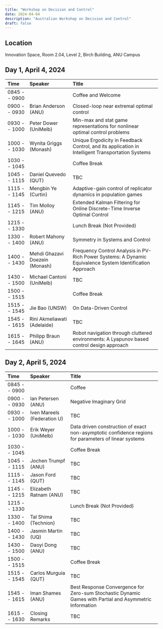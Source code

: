 ```yaml
---
title: "Workshop on Decision and Control"
date: 2024-04-04
description: "Australian Workshop on Decision and Control"
draft: false
---
```


## Location

Innovation Space, Room 2.04, Level 2, Birch Building, ANU Campus

## Day 1, April 4, 2024

| __Time__  | __Speaker__  | __Title__ |
| :----- | :-------- | :----------------|
| 0845 -- 0900 | | Coffee and Welcome  |
| 0900 -- 0930 | Brian Anderson (ANU) |  Closed-loop near extremal optimal control |
| 0930 -- 1000 | Peter Dower (UniMelb) | Min-max and stat game representations for nonlinear optimal control problems |
| 1000 -- 1030 | Wynita Griggs (Monash) |  Unique Ergodicity in Feedback Control, and its application in Intelligent Transportation Systems|
| 1030 -- 1045 | | Coffee Break |
| 1045 -- 1115 | Daniel Quevedo (QUT) | TBC |
| 1115 -- 1145 | Mengbin Ye (Curtin) | Adaptive-gain control of replicator dynamics in population games |
| 1145 -- 1215 | Tim Molloy (ANU) | Extended Kalman Filtering for Online Discrete-Time Inverse Optimal Control |
| 1215 -- 1330 |  | Lunch Break (Not Provided) |
| 1330 -- 1400 | Robert Mahony (ANU) |   Symmetry in Systems and Control |
| 1400 -- 1430 | Mehdi Ghazavi Doezein (Monash) | Frequency Control Analysis in PV-Rich Power Systems: A Dynamic Equivalence System Identification Approach  |
| 1430 -- 1500 | Michael Cantoni (UniMelb)    | TBC  |
| 1500 -- 1515 |  | Coffee Break  |
| 1515 -- 1545 | Jie Bao (UNSW) | On Data-Driven Control |
| 1545 -- 1615 | Rini Akmeliawati (Adelaide) | TBC  |
| 1615 -- 1645 | Philipp Braun (ANU) | Robot navigation through cluttered environments: A Lyapunov based control design approach  |




## Day 2, April 5, 2024


| __Time__  | __Speaker__  | __Title__ |
| :----- | :---------- | :----------------|
| 0845 -- 0900 | | Coffee |
| 0900 -- 0930 | Ian Petersen (ANU) |  Negative Imaginary Grid |
| 0930 -- 1000 | Iven Mareels (Federation U) | TBC |
| 1000 -- 1030 | Erik Weyer (UniMelb) | Data driven construction of exact non-asymptotic confidence regions for parameters of linear systems|
| 1030 -- 1045 | | Coffee Break |
| 1045 -- 1115 | Jochen Trumpf (ANU) | TBC  |
| 1115 -- 1145 | Jason Ford (QUT) | TBC |
| 1145 -- 1215 | Elizabeth Ratnam (ANU) | TBC  |
| 1215 -- 1330 | | Lunch Break (Not Provided) |
| 1330 -- 1400 | Tal Shima (Technion) | TBC  |
| 1400 -- 1430 | Jasmin Martin (UQ) | TBC  |
| 1430 -- 1500 | Daoyi Dong (ANU) | TBC  |
| 1500 -- 1515 | |  Coffee Break |
| 1515 -- 1545 | Carlos Murguia (QUT) | TBC  |
| 1545 -- 1615 | Iman Shames (ANU) | Best Response Convergence for Zero-sum Stochastic Dynamic Games with Partial and Asymmetric Information |
| 1615 -- 1630 | Closing Remarks | TBC  |

 
